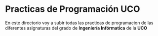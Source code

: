 <h1>Practicas de Programación UCO</h1>
En este directorio voy a subir todas las practicas de programacion de las diferentes asignaturas del grado de <b>Ingeniería Infórmatica</b> de la <b>UCO</b>
